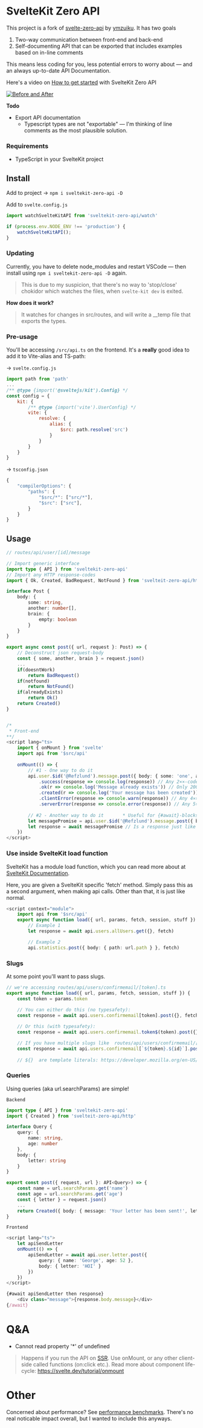 # SvelteKit Zero API
This project is a fork of [svelte-zero-api](https://github.com/ymzuiku/svelte-zero-api) by [ymzuiku](https://github.com/ymzuiku).
It has two goals
1. Two-way communication between front-end and back-end
2. Self-documenting API that can be exported that includes examples based on in-line comments

This means less coding for you, less potential errors to worry about — and an always up-to-date API Documentation.

Here's a video on [How to get started](https://youtu.be/bgNKaxIYuQ0) with SvelteKit Zero API

[![Before and After](https://i.imgur.com/QWtxpyb.png)](https://youtu.be/u1sfchnI0Mo)

**Todo**
- Export API documentation
  - Typescript types are not "exportable" — I'm thinking of line comments as the most plausible solution.

### **Requirements**
- TypeScript in your SvelteKit project

## Install
Add to project → `npm i sveltekit-zero-api -D`

Add to `svelte.config.js`
```js
import watchSvelteKitAPI from 'sveltekit-zero-api/watch'

if (process.env.NODE_ENV !== 'production') {
    watchSvelteKitAPI();
}
```

### Updating

Currently, you have to delete node_modules and restart VSCode — then install using `npm i sveltekit-zero-api -D` again.
> This is due to my suspicion, that there's no way to 'stop/close' chokidor which watches the files, when `svelte-kit dev` is exited.

**How does it work?**
> It watches for changes in src/routes, and will write a __temp file that exports the types.

### **Pre-usage**
You'll be accessing `/src/api.ts` on the frontend. It's a **really** good idea to add it to Vite-alias and TS-path:

→ `svelte.config.js`
```js
import path from 'path'
...
/** @type {import('@sveltejs/kit').Config} */
const config = {
    kit: {
        /** @type {import('vite').UserConfig} */
        vite: {
            resolve: {
                alias: {
                    $src: path.resolve('src')
                }
            }
        }
    }
}
```

→ `tsconfig.json`
```ts
{
    "compilerOptions": {
        "paths": {
            "$src/*": ["src/*"],
            "$src": ["src"],
        }
    }
}
```

## Usage

```ts
// routes/api/user/[id]/message

// Import generic interface
import type { API } from 'sveltekit-zero-api'
// Import any HTTP response-codes
import { Ok, Created, BadRequest, NotFound } from 'svelteit-zero-api/http'

interface Post {
	body: {
		some: string,
		another: number[],
		brain: {
			empty: boolean
		}
	}
}

export async const post({ url, request }: Post) => {
	// Deconstruct json request-body
	const { some, another, brain } = request.json()
	...
	if(doesntWork)
		return BadRequest()
	if(notfound)
		return NotFound()
	if(alreadyExists)
		return Ok()
	return Created()
}


/*
 * Front-end
**/
<script lang="ts>
	import { onMount } from 'svelte'
	import api from '$src/api'
	
	onMount(() => {
		// #1 - One way to do it
		api.user.$id('@Refzlund').message.post({ body: { some: 'one', another: [1,2,3], brain: { empty: true } } })
			.success(response => console.log(response)) // Any 2⨯⨯-code
			.ok(r => console.log('Message already exists')) // Only 200-code
			.created(r => console.log('Your message has been created')) // Only 201-code
			.clientError(response => console.warn(response)) // Any 4⨯⨯-code
			.serverError(response => console.error(response)) // Any 5⨯⨯-code
			
		// #2 - Another way to do it       * Useful for {#await}-blocks
		let messagePromise = api.user.$id('@Refzlund').message.post({ body: { some: 'one', another: [1,2,3], brain: { empty: true } } })
		let response = await messagePromise // Is a response just like you'd expect
	})
</script>

```


### Use inside SvelteKit load function

SvelteKit has a module load function, which you can read more about at [SvelteKit Documentation](https://kit.svelte.dev/docs#loading).

Here, you are given a SvelteKit specific 'fetch' method. Simply pass this as a second argument, when making api calls. Other than that, it is just like normal.

```ts
<script context="module">
	import api from '$src/api'
	export async function load({ url, params, fetch, session, stuff }) {	
		// Example 1
		let response = await api.users.allUsers.get({}, fetch)

		// Example 2
		api.statistics.post({ body: { path: url.path } }, fetch)
```

### Slugs

At some point you'll want to pass slugs.

```ts
// we're accessing routes/api/users/confirmemail/[token].ts
export async function load({ url, params, fetch, session, stuff }) {
	const token = params.token
	
	// You can either do this (no typesafety):	
	const response = await api.users.confirmemail[token].post({}, fetch)

	// Or this (with typesafety):
	const response = await api.users.confirmemail.token$(token).post({}, fetch)

	// If you have multiple slugs like  routes/api/users/confirmemail/[token].[userid].ts  you have to do
	const response = await api.users.confirmemail[`${token}.${id}`].post({}, fetch)
	
	// ${}  are template literals: https://developer.mozilla.org/en-US/docs/Web/JavaScript/Reference/Template_literals
```

### Queries

Using queries (aka url.searchParams) are simple!

`Backend`
```ts
import type { API } from 'sveltekit-zero-api'
import { Created } from 'svelteit-zero-api/http'

interface Query {
	query: {
		name: string,
		age: number
	},
	body: {
		letter: string
	}
}

export const post({ request, url }: API<Query>) => {
	const name = url.searchParams.get('name')
	const age = url.searchParams.get('age')
	const { letter } = request.json()
	...
	return Created({ body: { message: 'Your letter has been sent!', letter } })
}
```

`Frontend`
```ts
<script lang="ts">
	let apiSendLetter
	onMount(() => {
		apiSendLetter = await api.user.letter.post({ 
			query: { name: 'George', age: 52 }, 
			body: { letter: 'HOI' } 
		})
	})
</script>

{#await apiSendLetter then response}
	<div class="message">{response.body.message}</div>
{/await}
```

# Q&A

- Cannot read property '*' of undefined
> Happens if you run the API on [SSR](https://kit.svelte.dev/docs#ssr-and-javascript). Use onMount, or any other client-side called functions (on:click etc.). Read more about component life-cycle: https://svelte.dev/tutorial/onmount

# Other

Concerned about performance? See [performance benchmarks](./PerformanceBenchmarks.md). There's no real noticable impact overall, but I wanted to include this anyways.

